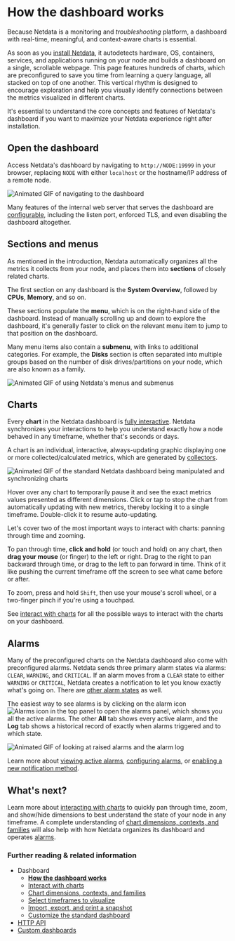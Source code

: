 <!--
title: "How the dashboard works"
description: >-
    "Learn how to navigate Netdata's preconfigured dashboard to get started 
    exploring, visualizing, and troubleshooting in real time."
type: "explanation"
custom_edit_url: "https://github.com/netdata/netdata/blob/master/docs/dashboard/how-dashboard-works.md"
sidebar_label: "How the dashboard works"
learn_status: "Published"
learn_topic_type: "Concepts"
learn_rel_path: "Concepts"
-->

# How the dashboard works

Because Netdata is a monitoring and _troubleshooting_ platform, a dashboard with real-time, meaningful, and
context-aware charts is essential.

As soon as you [install Netdata](https://github.com/netdata/netdata/blob/master/packaging/installer/README.md), it autodetects hardware, OS, containers, services, and
applications running on your node and builds a dashboard on a single, scrollable webpage. This page features hundreds of
charts, which are preconfigured to save you time from learning a query language, all stacked on top of one another. This
vertical rhythm is designed to encourage exploration and help you visually identify connections between the metrics
visualized in different charts.

It's essential to understand the core concepts and features of Netdata's dashboard if you want to maximize your Netdata
experience right after installation.

## Open the dashboard

Access Netdata's dashboard by navigating to `http://NODE:19999` in your browser, replacing `NODE` with either
`localhost` or the hostname/IP address of a remote node.

![Animated GIF of navigating to the
dashboard](https://user-images.githubusercontent.com/1153921/80825153-abaec600-8b94-11ea-8b17-1b770a2abaa9.gif)

Many features of the internal web server that serves the dashboard are [configurable](https://github.com/netdata/netdata/blob/master/web/server/README.md), including
the listen port, enforced TLS, and even disabling the dashboard altogether.

## Sections and menus

As mentioned in the introduction, Netdata automatically organizes all the metrics it collects from your node, and places
them into **sections** of closely related charts.

The first section on any dashboard is the **System Overview**, followed by **CPUs**, **Memory**, and so on.

These sections populate the **menu**, which is on the right-hand side of the dashboard. Instead of manually scrolling up
and down to explore the dashboard, it's generally faster to click on the relevant menu item to jump to that position on
the dashboard.

Many menu items also contain a **submenu**, with links to additional categories. For example, the **Disks** section is often separated into multiple groups based on the number of disk drives/partitions on your node, which are also known as a family.

![Animated GIF of using Netdata's menus and
submenus](https://user-images.githubusercontent.com/1153921/80832425-7c528600-8ba1-11ea-8140-d0a17a62009b.gif)

## Charts

Every **chart** in the Netdata dashboard is [fully interactive](https://github.com/netdata/netdata/blob/master/docs/dashboard/interact-charts.md). Netdata
synchronizes your interactions to help you understand exactly how a node behaved in any timeframe, whether that's
seconds or days.

A chart is an individual, interactive, always-updating graphic displaying one or more collected/calculated metrics,
which are generated by [collectors](https://github.com/netdata/netdata/blob/master/collectors/README.md). 

![Animated GIF of the standard Netdata dashboard being manipulated and synchronizing
charts](https://user-images.githubusercontent.com/1153921/80839230-b034a800-8baf-11ea-9cb2-99c1e10f0f85.gif)

Hover over any chart to temporarily pause it and see the exact metrics values presented as different dimensions. Click
or tap to stop the chart from automatically updating with new metrics, thereby locking it to a single timeframe.
Double-click it to resume auto-updating.

Let's cover two of the most important ways to interact with charts: panning through time and zooming.

To pan through time, **click and hold** (or touch and hold) on any chart, then **drag your mouse** (or finger) to the
left or right. Drag to the right to pan backward through time, or drag to the left to pan forward in time. Think of it
like pushing the current timeframe off the screen to see what came before or after.

To zoom, press and hold `Shift`, then use your mouse's scroll wheel, or a two-finger pinch if you're using a touchpad.

See [interact with charts](https://github.com/netdata/netdata/blob/master/docs/dashboard/interact-charts.md) for all the possible ways to interact with the charts on
your dashboard.

## Alarms

Many of the preconfigured charts on the Netdata dashboard also come with preconfigured alarms. Netdata sends three
primary alarm states via alarms: `CLEAR`, `WARNING`, and `CRITICAL`. If an alarm moves from a `CLEAR` state to either
`WARNING` or `CRITICAL`, Netdata creates a notification to let you know exactly what's going on. There are [other alarm
states](https://github.com/netdata/netdata/blob/master/health/REFERENCE.md#alarm-statuses) as well.

The easiest way to see alarms is by clicking on the alarm icon ![Alarms
icon](https://raw.githubusercontent.com/netdata/netdata-ui/98e31799c1ec0983f433537ff16d2ac2b0d994aa/src/components/icon/assets/alarm.svg)
in the top panel to open the alarms panel, which shows you all the active alarms. The other **All** tab shows every
active alarm, and the **Log** tab shows a historical record of exactly when alarms triggered and to which state.

![Animated GIF of looking at raised alarms and the alarm
log](https://user-images.githubusercontent.com/1153921/80842482-8c289500-8bb6-11ea-9791-600cfdbe82ce.gif)

Learn more about [viewing active alarms](https://github.com/netdata/netdata/blob/master/docs/monitor/view-active-alarms.md), [configuring
alarms](https://github.com/netdata/netdata/blob/master/docs/monitor/configure-alarms.md), or [enabling a new notification
method](https://github.com/netdata/netdata/blob/master/docs/monitor/enable-notifications.md).

## What's next?

Learn more about [interacting with charts](https://github.com/netdata/netdata/blob/master/docs/dashboard/interact-charts.md) to quickly pan through time, zoom, and
show/hide dimensions to best understand the state of your node in any timeframe. A complete understanding of [chart
dimensions, contexts, and families](https://github.com/netdata/netdata/blob/master/docs/dashboard/dimensions-contexts-families.md) will also help with how Netdata
organizes its dashboard and operates [alarms](https://github.com/netdata/netdata/blob/master/docs/monitor/configure-alarms.md).

### Further reading & related information

- Dashboard
  - **[How the dashboard works](https://github.com/netdata/netdata/blob/master/docs/dashboard/how-dashboard-works.md)**
  - [Interact with charts](https://github.com/netdata/netdata/blob/master/docs/dashboard/interact-charts.md)
  - [Chart dimensions, contexts, and families](https://github.com/netdata/netdata/blob/master/docs/dashboard/dimensions-contexts-families.md)
  - [Select timeframes to visualize](https://github.com/netdata/netdata/blob/master/docs/dashboard/visualization-date-and-time-controls.md)
  - [Import, export, and print a snapshot](https://github.com/netdata/netdata/blob/master/docs/dashboard/import-export-print-snapshot.md)
  - [Customize the standard dashboard](https://github.com/netdata/netdata/blob/master/docs/dashboard/customize.md)
- [HTTP API](https://github.com/netdata/netdata/blob/master/web/api/README.md)
- [Custom dashboards](https://github.com/netdata/netdata/blob/master/web/gui/custom/README.md)

